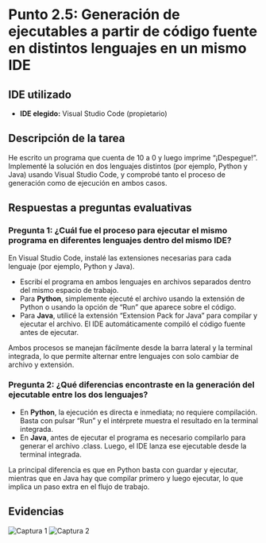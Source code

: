 # Punto 2.5: Generación de ejecutables a partir de código fuente en distintos lenguajes en un mismo IDE

## IDE utilizado
- **IDE elegido:** Visual Studio Code (propietario)

## Descripción de la tarea
He escrito un programa que cuenta de 10 a 0 y luego imprime “¡Despegue!”. Implementé la solución en dos lenguajes distintos (por ejemplo, Python y Java) usando Visual Studio Code, y comprobé tanto el proceso de generación como de ejecución en ambos casos.

## Respuestas a preguntas evaluativas

### Pregunta 1: ¿Cuál fue el proceso para ejecutar el mismo programa en diferentes lenguajes dentro del mismo IDE?
En Visual Studio Code, instalé las extensiones necesarias para cada lenguaje (por ejemplo, Python y Java). 
- Escribí el programa en ambos lenguajes en archivos separados dentro del mismo espacio de trabajo.
- Para **Python**, simplemente ejecuté el archivo usando la extensión de Python o usando la opción de “Run” que aparece sobre el código.
- Para **Java**, utilicé la extensión “Extension Pack for Java” para compilar y ejecutar el archivo. El IDE automáticamente compiló el código fuente antes de ejecutar.

Ambos procesos se manejan fácilmente desde la barra lateral y la terminal integrada, lo que permite alternar entre lenguajes con solo cambiar de archivo y extensión.

### Pregunta 2: ¿Qué diferencias encontraste en la generación del ejecutable entre los dos lenguajes?
- En **Python**, la ejecución es directa e inmediata; no requiere compilación. Basta con pulsar “Run” y el intérprete muestra el resultado en la terminal integrada.
- En **Java**, antes de ejecutar el programa es necesario compilarlo para generar el archivo .class. Luego, el IDE lanza ese ejecutable desde la terminal integrada.

La principal diferencia es que en Python basta con guardar y ejecutar, mientras que en Java hay que compilar primero y luego ejecutar, lo que implica un paso extra en el flujo de trabajo.

## Evidencias
![Captura 1](capturas/punto5_captura_1.png)
![Captura 2](capturas/punto5_captura_2.png)
